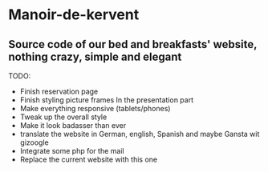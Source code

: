 # Manoir-de-kervent
Source code of our bed and breakfasts' website, nothing crazy, simple and elegant
-----------------------------------------------------------------------------

TODO:
* Finish reservation page
* Finish styling picture frames In the presentation part
* Make everything responsive (tablets/phones)
* Tweak up the overall style
* Make it look badasser than ever
* translate the website in German, english, Spanish and maybe Gansta wit gizoogle
* Integrate some php for the mail
* Replace the current website with this one
